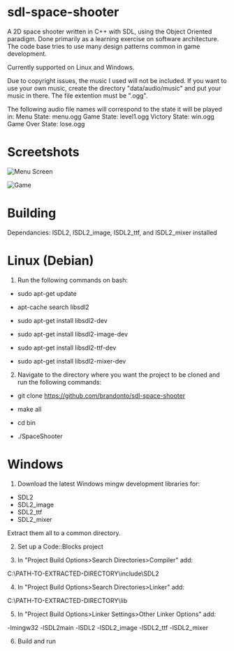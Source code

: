 sdl-space-shooter
=================

A 2D space shooter written in C++ with SDL, using the Object Oriented paradigm.
Done primarily as a learning exercise on software architecture. The code base
tries to use many design patterns common in game development.

Currently supported on Linux and Windows.

Due to copyright issues, the music I used will not be included. If you want
to use your own music, create the directory "data/audio/music" and put your
music in there. The file extention must be ".ogg".

The following audio file names will correspond to the state it will be played in:
Menu State: menu.ogg
Game State: level1.ogg
Victory State: win.ogg
Game Over State: lose.ogg


Screetshots
=================

![Menu Screen](http://i.imgur.com/Ddb9l4b.png)

![Game](http://i.imgur.com/1WmAAGh.png)


Building
=================

Dependancies: lSDL2, lSDL2_image, lSDL2_ttf, and lSDL2_mixer installed


Linux (Debian)
=================

1. Run the following commands on bash:

- sudo apt-get update

- apt-cache search libsdl2

- sudo apt-get install libsdl2-dev

- sudo apt-get install libsdl2-image-dev

- sudo apt-get install libsdl2-ttf-dev

- sudo apt-get install libsdl2-mixer-dev

2. Navigate to the directory where you want the project to be cloned
   and run the following commands:

- git clone https://github.com/brandonto/sdl-space-shooter

- make all

- cd bin

- ./SpaceShooter


Windows
=================

1. Download the latest Windows mingw development libraries for:

- SDL2
- SDL2_image
- SDL2_ttf
- SDL2_mixer

Extract them all to a common directory.

2. Set up a Code::Blocks project

3. In "Project Build Options>Search Directories>Compiler" add:

C:\PATH-TO-EXTRACTED-DIRECTORY\include\SDL2

4. In "Project Build Options>Search Directories>Linker" add:

C:\PATH-TO-EXTRACTED-DIRECTORY\lib

5. In "Project Build Options>Linker Settings>Other Linker Options" add:

-lmingw32 -lSDL2main -lSDL2 -lSDL2_image -lSDL2_ttf -lSDL2_mixer

6. Build and run

